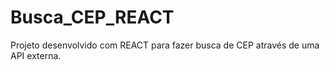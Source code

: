 # Busca_CEP_REACT
Projeto desenvolvido com REACT para fazer busca de CEP através de uma API externa.
